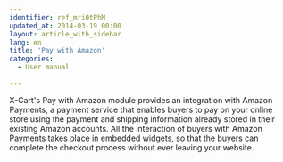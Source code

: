 ```yaml
---
identifier: ref_mri0tPhM
updated_at: 2014-03-19 00:00
layout: article_with_sidebar
lang: en
title: 'Pay with Amazon'
categories:
  - User manual

---
```



X-Cart's Pay with Amazon module provides an integration with Amazon Payments, a payment service that enables buyers to pay on your online store using the payment and shipping information already stored in their existing Amazon accounts. All the interaction of buyers with Amazon Payments takes place in embedded widgets, so that the buyers can complete the checkout process without ever leaving your website.